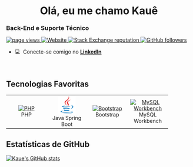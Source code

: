 <div style="text-align: center; margin-bottom: 20px;">
  <h1> Olá, eu me chamo Kauê</h1>
</div>

<div style="display: flex; align-items: center; gap: 20px;">
  <h3 style="flex: 1; margin: 0;">Back-End e Suporte Técnico</h3>
</div>

<p align="left">
  <a href="https://github.com/kauedias">
    <img src="https://komarev.com/ghpvc/?username=kauedias" alt="page views" />
  </a>
  <a href="https://kauedias.com">
    <img alt="Website" src="https://img.shields.io/website?url=https%3A%2F%2Fkauedias.com">
  </a>
  <a href="https://stackoverflow.com/users/SEU_ID_AQUI">
    <img alt="Stack Exchange reputation" src="https://img.shields.io/stackexchange/stackoverflow/r/SEU_ID_AQUI?color=orange&label=reputation&logo=stackoverflow">
  </a>
  <a href="https://github.com/kauedias?tab=followers">
    <img alt="GitHub followers" src="https://img.shields.io/github/followers/kauedias?style=flat&logo=github">
  </a>
</p>

- :computer: &nbsp;Conecte-se comigo no **[LinkedIn](https://www.linkedin.com/in/kaue-dias/)**

<br>

<h2 align="left" id="kaue-tech">Tecnologias Favoritas</h2>

<table>
  <tr>
    <td align="center" width="96">
      <a href="#kaue-tech">
        <img src="https://www.vectorlogo.zone/logos/php/php-icon.svg" width="48" height="48" alt="PHP" />
      </a>
      <br>PHP
    </td>
    <td align="center" width="96">
      <a href="#kaue-tech">
        <img src="https://raw.githubusercontent.com/devicons/devicon/master/icons/java/java-original.svg" width="48" height="48" alt="Java" />
      </a>
      <br>Java Spring Boot
    </td>
    <td align="center" width="96">
      <a href="#kaue-tech">
        <img src="https://getbootstrap.com/docs/5.0/assets/brand/bootstrap-logo.svg" width="48" height="48" alt="Bootstrap" />
      </a>
      <br>Bootstrap
    </td>
    <td align="center" width="96">
      <a href="#kaue-tech">
        <img src="https://cdn.worldvectorlogo.com/logos/mysql-4.svg" width="48" height="48" alt="MySQL Workbench" />
      </a>
      <br>MySQL Workbench
    </td>
  </tr>
</table>

<h2 align="left">Estatísticas de GitHub</h2>

<div style="display: flex; align-items: center;">
  <a href="https://github.com/kauedias" style="flex: 1;">
    <img src="https://github-readme-stats.vercel.app/api?username=kauedias&show_icons=true&theme=radical" alt="Kaue's GitHub stats" />
  </a>
</div>



